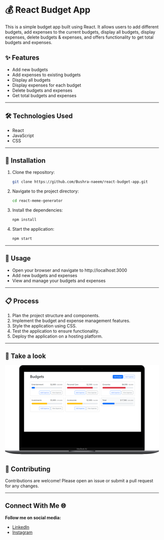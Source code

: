 # 💰 React Budget App

This is a simple budget app built using React. It allows users to add different budgets, add expenses to the current budgets, display all budgets, display expenses, delete budgets & expenses, and offers functionality to get total budgets and expenses.

## ✨ Features

- Add new budgets
- Add expenses to existing budgets
- Display all budgets
- Display expenses for each budget
- Delete budgets and expenses
- Get total budgets and expenses

---

## 🛠️ Technologies Used

- React
- JavaScript
- CSS

---

## 📝 Installation

1. Clone the repository:

   ```bash
   git clone https://github.com/Bushra-naeem/react-budget-app.git
   ```

2. Navigate to the project directory:

   ```bash
   cd react-meme-generator
   ```

3. Install the dependencies:

   ```bash
   npm install
   ```

4. Start the application:
   ```bash
   npm start
   ```

---

## 🚀 Usage

- Open your browser and navigate to http://localhost:3000
- Add new budgets and expenses
- View and manage your budgets and expenses

---

## 📋 Process

1. Plan the project structure and components.
2. Implement the budget and expense management features.
3. Style the application using CSS.
4. Test the application to ensure functionality.
5. Deploy the application on a hosting platform.

---

## 📸 Take a look

![alt text](budgetApp.png)

## 🤝 Contributing

Contributions are welcome! Please open an issue or submit a pull request for any changes.

---

## Connect With Me 🌐

**Follow me on social media:**

- [Linkedln](https://www.linkedin.com/in/bushra-naeem-5b9329246/)
- [Instagram](https://www.instagram.com/_.bushra.00/)
